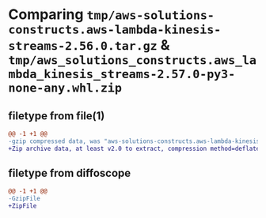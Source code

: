 # Comparing `tmp/aws-solutions-constructs.aws-lambda-kinesis-streams-2.56.0.tar.gz` & `tmp/aws_solutions_constructs.aws_lambda_kinesis_streams-2.57.0-py3-none-any.whl.zip`

## filetype from file(1)

```diff
@@ -1 +1 @@
-gzip compressed data, was "aws-solutions-constructs.aws-lambda-kinesis-streams-2.56.0.tar", last modified: Wed Apr 24 20:29:36 2024, max compression
+Zip archive data, at least v2.0 to extract, compression method=deflate
```

## filetype from diffoscope

```diff
@@ -1 +1 @@
-GzipFile
+ZipFile
```

